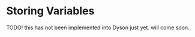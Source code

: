 Storing Variables
=================

TODO! this has not been implemented into Dyson just yet. will come soon.
